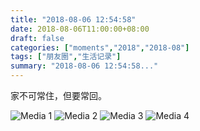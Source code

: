 ```yaml
---
title: "2018-08-06 12:54:58"
date: 2018-08-06T11:00:00+08:00
draft: false
categories: ["moments","2018","2018-08"]
tags: ["朋友圈","生活记录"]
summary: "2018-08-06 12:54:58..."
---
```


家不可常住，但要常回。

![Media 1](/Moments/photos/2018-08-06/201808061254580.jpg)
![Media 2](/Moments/photos/2018-08-06/201808061254581.jpg)
![Media 3](/Moments/photos/2018-08-06/201808061254582.jpg)
![Media 4](/Moments/photos/2018-08-06/201808061254583.jpg)

